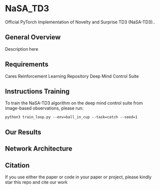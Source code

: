 # NaSA_TD3
Official PyTorch Implementation of Novelty and Surprise TD3  (NaSA-TD3)..

## General Overview
Description here


## Requirements
Cares Reinforcement Learning Repository
Deep Mind Control Suite


## Instructions Training
To train the NaSA-TD3 algorithm on the deep mind control suite from image-based observations, please run:
```
python3 train_loop.py --env=ball_in_cup --task=catch --seed=1
```
## Our Results

## Network Architecture

## Citation
If you use either the paper  or code in your paper or project, please kindly star this repo and cite our work
